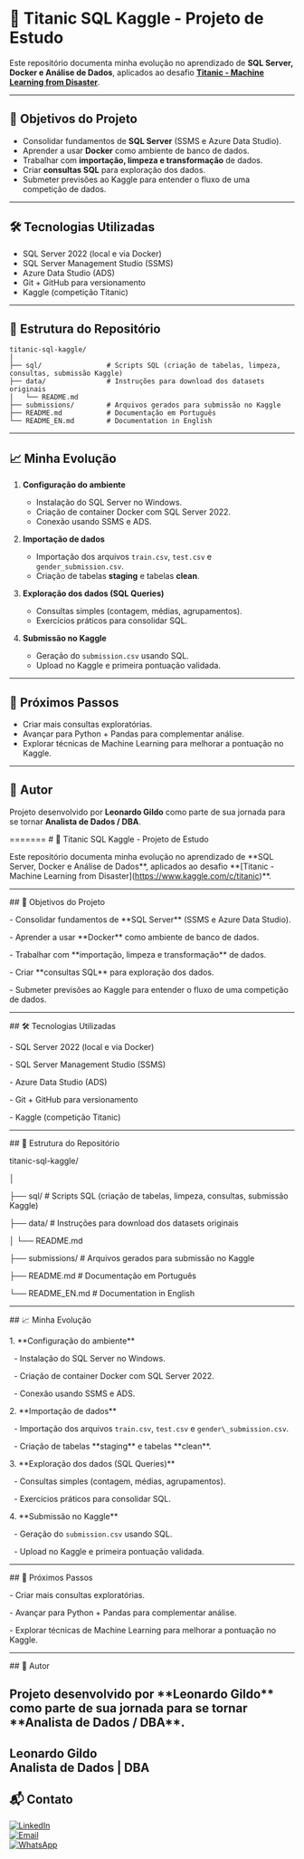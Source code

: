 # 🚢 Titanic SQL Kaggle - Projeto de Estudo

Este repositório documenta minha evolução no aprendizado de **SQL Server, Docker e Análise de Dados**, aplicados ao desafio **[Titanic - Machine Learning from Disaster](https://www.kaggle.com/c/titanic)**.

---

## 📌 Objetivos do Projeto
- Consolidar fundamentos de **SQL Server** (SSMS e Azure Data Studio).  
- Aprender a usar **Docker** como ambiente de banco de dados.  
- Trabalhar com **importação, limpeza e transformação** de dados.  
- Criar **consultas SQL** para exploração dos dados.  
- Submeter previsões ao Kaggle para entender o fluxo de uma competição de dados.  

---

## 🛠️ Tecnologias Utilizadas
- SQL Server 2022 (local e via Docker)  
- SQL Server Management Studio (SSMS)  
- Azure Data Studio (ADS)  
- Git + GitHub para versionamento  
- Kaggle (competição Titanic)  

---

## 📂 Estrutura do Repositório
```text
titanic-sql-kaggle/
│
├── sql/                # Scripts SQL (criação de tabelas, limpeza, consultas, submissão Kaggle)
├── data/               # Instruções para download dos datasets originais
│   └── README.md
├── submissions/        # Arquivos gerados para submissão no Kaggle
├── README.md           # Documentação em Português
└── README_EN.md        # Documentation in English
```

---

## 📈 Minha Evolução
1. **Configuração do ambiente**  
   - Instalação do SQL Server no Windows.  
   - Criação de container Docker com SQL Server 2022.  
   - Conexão usando SSMS e ADS.  

2. **Importação de dados**  
   - Importação dos arquivos `train.csv`, `test.csv` e `gender_submission.csv`.  
   - Criação de tabelas **staging** e tabelas **clean**.  

3. **Exploração dos dados (SQL Queries)**  
   - Consultas simples (contagem, médias, agrupamentos).  
   - Exercícios práticos para consolidar SQL.  

4. **Submissão no Kaggle**  
   - Geração do `submission.csv` usando SQL.  
   - Upload no Kaggle e primeira pontuação validada.  

---

## 🚀 Próximos Passos
- Criar mais consultas exploratórias.  
- Avançar para Python + Pandas para complementar análise.  
- Explorar técnicas de Machine Learning para melhorar a pontuação no Kaggle.  

---

## 👤 Autor
Projeto desenvolvido por **Leonardo Gildo** como parte de sua jornada para se tornar **Analista de Dados / DBA**.  


=======
\# 🚢 Titanic SQL Kaggle - Projeto de Estudo



Este repositório documenta minha evolução no aprendizado de \*\*SQL Server, Docker e Análise de Dados\*\*, aplicados ao desafio \*\*\[Titanic - Machine Learning from Disaster](https://www.kaggle.com/c/titanic)\*\*.



---



\## 📌 Objetivos do Projeto

\- Consolidar fundamentos de \*\*SQL Server\*\* (SSMS e Azure Data Studio).  

\- Aprender a usar \*\*Docker\*\* como ambiente de banco de dados.  

\- Trabalhar com \*\*importação, limpeza e transformação\*\* de dados.  

\- Criar \*\*consultas SQL\*\* para exploração dos dados.  

\- Submeter previsões ao Kaggle para entender o fluxo de uma competição de dados.  



---



\## 🛠️ Tecnologias Utilizadas

\- SQL Server 2022 (local e via Docker)  

\- SQL Server Management Studio (SSMS)  

\- Azure Data Studio (ADS)  

\- Git + GitHub para versionamento  

\- Kaggle (competição Titanic)  



---



\## 📂 Estrutura do Repositório



titanic-sql-kaggle/

│

├── sql/ # Scripts SQL (criação de tabelas, limpeza, consultas, submissão Kaggle)

├── data/ # Instruções para download dos datasets originais

│ └── README.md

├── submissions/ # Arquivos gerados para submissão no Kaggle

├── README.md # Documentação em Português

└── README\_EN.md # Documentation in English





---



\## 📈 Minha Evolução

1\. \*\*Configuração do ambiente\*\*  

&nbsp;  - Instalação do SQL Server no Windows.  

&nbsp;  - Criação de container Docker com SQL Server 2022.  

&nbsp;  - Conexão usando SSMS e ADS.  



2\. \*\*Importação de dados\*\*  

&nbsp;  - Importação dos arquivos `train.csv`, `test.csv` e `gender\_submission.csv`.  

&nbsp;  - Criação de tabelas \*\*staging\*\* e tabelas \*\*clean\*\*.  



3\. \*\*Exploração dos dados (SQL Queries)\*\*  

&nbsp;  - Consultas simples (contagem, médias, agrupamentos).  

&nbsp;  - Exercícios práticos para consolidar SQL.  



4\. \*\*Submissão no Kaggle\*\*  

&nbsp;  - Geração do `submission.csv` usando SQL.  

&nbsp;  - Upload no Kaggle e primeira pontuação validada.  



---



\## 🚀 Próximos Passos

\- Criar mais consultas exploratórias.  

\- Avançar para Python + Pandas para complementar análise.  

\- Explorar técnicas de Machine Learning para melhorar a pontuação no Kaggle.  



---



\## 👤 Autor

Projeto desenvolvido por \*\*Leonardo Gildo\*\* como parte de sua jornada para se tornar \*\*Analista de Dados / DBA\*\*.  
---
**Leonardo Gildo**  
Analista de Dados | DBA  
---

## 📬 Contato  

[![LinkedIn](https://img.shields.io/badge/LinkedIn-0077B5?style=for-the-badge&logo=linkedin&logoColor=white)](https://www.linkedin.com/in/leonardo-gildo)  
[![Email](https://img.shields.io/badge/Email-D14836?style=for-the-badge&logo=gmail&logoColor=white)](mailto:leonardo@devzenith.com.br)  
[![WhatsApp](https://img.shields.io/badge/WhatsApp-25D366?style=for-the-badge&logo=whatsapp&logoColor=white)](https://wa.me/5585986460376)  



